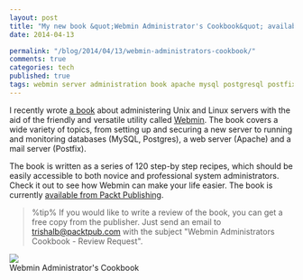 ```yaml
---
layout: post
title: "My new book &quot;Webmin Administrator's Cookbook&quot; available from Packt"
date: 2014-04-13

permalink: "/blog/2014/04/13/webmin-administrators-cookbook/"
comments: true
categories: tech
published: true
tags: webmin server administration book apache mysql postgresql postfix
---
```



I recently wrote [a book][cookbook] about administering Unix and Linux servers with the aid of the friendly and versatile utility called [Webmin][webmin]. The book covers a wide variety of topics, from setting up and securing a new server to running and monitoring databases (MySQL, Postgres), a web server (Apache) and a mail server (Postfix).

The book is written as a series of 120 step-by step recipes, which should be easily accessible to both novice and professional system administrators. Check it out to see how Webmin can make your life easier. The book is currently [available from Packt Publishing][cookbook].

<!-- more -->

> %tip%
> If you would like to write a review of the book, you can get a free copy from the publisher. Just send an email to trishalb@packtpub.com with the subject "Webmin Administrators Cookbook -  Review Request".

<div class="figure">
<img src="/images/illustrations/2014-04-13/webmin-administrators-cookbook-cover.jpg">
<div class="legend">Webmin Administrator's Cookbook</div>
</div>


[webmin]: http://webmin.com "Webmin - web-based GUI for Unix system administration"
[cookbook]: http://www.packtpub.com/webmin-administrators-cookbook/book "Webmin Administrator's Cookbook by Michał Karzyński"
